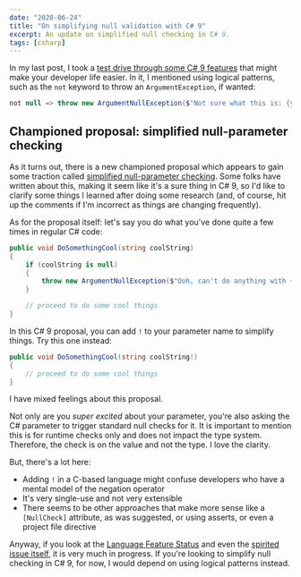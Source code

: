 ```yaml
---
date: "2020-06-24"
title: "On simplifying null validation with C# 9"
excerpt: An update on simplified null checking in C# 9.
tags: [csharp]
---
```


In my last post, I took a [test drive through some C# 9 features](https://daveabrock.com/2020/06/18/reduce-mental-energy-with-c-sharp) that might make your developer life easier. In it, I mentioned using logical patterns, such as the `not` keyword to throw an `ArgumentException`, if wanted:

```csharp
not null => throw new ArgumentNullException($"Not sure what this is: {yourArgument}", nameof(yourArgument))
```

## Championed proposal: simplified null-parameter checking

As it turns out, there is a new championed proposal which appears to gain some traction called [simplified null-parameter checking](https://github.com/dotnet/csharplang/issues/2145). Some folks have written about this, making it seem like it's a sure thing in C# 9, so I'd like to clarify some things I learned after doing some research (and, of course, hit up the comments if I'm incorrect as things are changing frequently).

As for the proposal itself: let's say you do what you've done quite a few times in regular C# code:

```csharp
public void DoSomethingCool(string coolString)
{
    if (coolString is null)
    {
        throw new ArgumentNullException($"Ooh, can't do anything with {coolString}", nameof(coolString));
    }

    // proceed to do some cool things
}
```

In this C# 9 proposal, you can add `!` to your parameter name to simplify things. Try this one instead:

```csharp
public void DoSomethingCool(string coolString!)
{
    // proceed to do some cool things
}
```

I have mixed feelings about this proposal.

Not only are you *super excited* about your parameter, you're also asking the C# parameter to trigger standard null checks for it. It is important to mention this is for runtime checks only and does not impact the type system. Therefore, the check is on the value and not the type. I love the clarity.

But, there's a lot here:

- Adding `!` in a C-based language might confuse developers who have a mental model of the negation operator
- It's very single-use and not very extensible
- There seems to be other approaches that make more sense like a `[NullCheck]` attribute, as was suggested, or using asserts, or even a project file directive

Anyway, if you look at the [Language Feature Status](https://github.com/dotnet/roslyn/blob/master/docs/Language%20Feature%20Status.md) and even the [spirited issue itself](https://github.com/dotnet/csharplang/issues/2145), it is very much in progress. If you're looking to simplify null checking in C# 9, for now, I would depend on using logical patterns instead.
